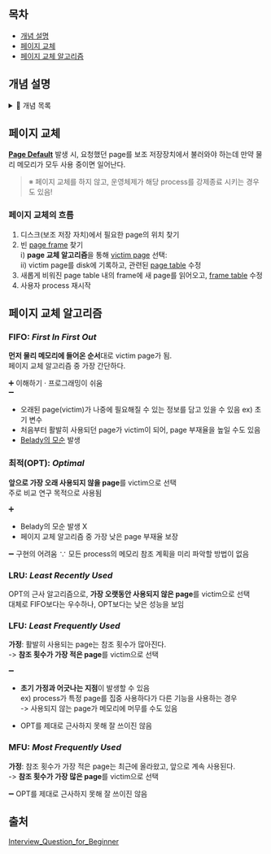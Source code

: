 ## 목차
* [개념 설명]()
* [페이지 교체]()
* [페이지 교체 알고리즘]()
  
## 개념 설명
<details>
<summary>📌 개념 목록</summary>
<div markdown="1">
  
* <b>가상 메모리</b> : 사용자의 논리적 메모리 개념과 실제적인 메모리 개념을 분리하여, 작은 메모리 공간으로도 큰 가상 주소 공간을 프로그래머에게 제공하는 기술  
    > 프로세스 실행에 필요한 전체 메모리 크기 중 당장 필요한 공간만을 실제 물리 공간에 할당  
    > 나머지는 가상으로만 할당해줬다가 필요해졌을 때에 실제 할당이 일어남!
  * **요구 페이징 기법**: 가상 메모리는 대개 page로 관리되며, process 실행 과정에서 필요한 page들만 메모리에 적재  
  -> 한 번도 접근 안된 page는 적재 X
  
* <b>page</b>: process가 점유하는 고정 크기의 논리적 메모리 block
  * **pager**: process 내 개별 page들을 관리
  * **page table**: process마다 존재하여, 논리 메모리인 page들의 순차적 실행을 돕기 위해 page들이 각각 저장된 실제 frame 위치 등을 저장해 놓은 자료구조.  
  ∵ page들은 외부적으로 단편화되어 frame에 저장되어 있으므로 그 실제 위치를 알려주지 않으면 순차 실행되기 힘들다.
  * **페이지 부재** *page default*: **요구 페이징 기법** *Demand Paging*에 관련하여, process 실행 中 필요해진 page를 메모리에 요청했는데 해당 page가 메모리에 적재되어있지 않은 상황
  * **victim page**: page 교체를 해야하는 상황에서 새로운 page 대신 *버려질(희생될)* 기존 page
  
* <b>frame</b>: 고정크기의 물리적 메모리 block
  * **page frame**: page를 저장할 수 있는 frame
  * **frame table**: frame들의 할당 상태 및 사용 可 여부, 총 frame 갯수 등을 담은 자료구조.

* <b>Belady의 모순</b>: page frame의 개수를 늘려도 page 부재 발생이 오히려 늘어난다는 모순
  
</div>
</details>
  
  
## 페이지 교체
[**Page Default**]() 발생 시, 요청했던 page를 보조 저장장치에서 불러와야 하는데 만약 물리 메모리가 모두 사용 중이면 일어난다.
> ※ 페이지 교체를 하지 않고, 운영체제가 해당 process를 강제종료 시키는 경우도 있음!
  
### 페이지 교체의 흐름
1. 디스크(보조 저장 자치)에서 필요한 page의 위치 찾기
2. 빈 [page frame]() 찾기  
  ⅰ) **page 교체 알고리즘**을 통해 [victim page]() 선택:   
  ⅱ) victim page를 disk에 기록하고, 관련된 [page table]() 수정  
3. 새롭게 비워진 page table 내의 frame에 새 page를 읽어오고, [frame table]() 수정
4. 사용자 process 재시작

## 페이지 교체 알고리즘
### FIFO: *First In First Out*
**먼저 물리 메모리에 들어온 순서**대로 victim page가 됨.   
페이지 교체 알고리즘 중 가장 간단하다.  
  
➕ 이해하기 · 프로그래밍이 쉬움  
➖  
  * 오래된 page(victim)가 나중에 필요해질 수 있는 정보를 담고 있을 수 있음 ex) 초기 변수
  * 처음부터 활발히 사용되던 page가 victim이 되어, page 부재율을 높일 수도 있음
  * [Belady의 모순]() 발생
  
### 최적(OPT): *Optimal*
**앞으로 가장 오래 사용되지 않을 page**를 victim으로 선택  
주로 비교 연구 목적으로 사용됨  
  
➕   
   * Belady의 모순 발생 X
   * 페이지 교체 알고리즘 중 가장 낮은 page 부재율 보장  

➖ 구현의 어려움   ∵ 모든 process의 메모리 참조 계획을 미리 파악할 방법이 없음  
   
### LRU: *Least Recently Used*
OPT의 근사 알고리즘으로, **가장 오랫동안 사용되지 않은 page**를 victim으로 선택  
대체로 FIFO보다는 우수하나, OPT보다는 낮은 성능을 보임  
  
### LFU: *Least Frequently Used*
**가정**: 활발히 사용되는 page는 참조 횟수가 많아진다.  
-> **참조 횟수가 가장 적은 page**를 victim으로 선택  
  
➖  
   * **초기 가정과 어긋나는 지점**이 발생할 수 있음  
      ex) process가 특정 page를 집중 사용하다가 다른 기능을 사용하는 경우  
        -> 사용되지 않는 page가 메모리에 머무를 수도 있음  
      
   * OPT를 제대로 근사하지 못해 잘 쓰이진 않음

### MFU: *Most Frequently Used*
**가정**: 참조 횟수가 가장 적은 page는 최근에 올라왔고, 앞으로 계속 사용된다.  
-> **참조 횟수가 가장 많은 page**를 victim으로 선택  
  
➖ OPT를 제대로 근사하지 못해 잘 쓰이진 않음  

## 출처
[Interview_Question_for_Beginner](https://github.com/JaeYeopHan/Interview_Question_for_Beginner/tree/master/OS#%EA%B0%80%EC%83%81-%EB%A9%94%EB%AA%A8%EB%A6%AC)



